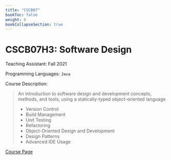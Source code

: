 ```yaml
---
title: "CSCB07"
bookToc: false
weight: 6
bookCollapseSection: true
---
```


# CSCB07H3: Software Design  

Teaching Assistant: Fall 2021  

Programming Languages: `Java`  

Course Description:  

> An introduction to software design and development concepts, methods, and tools, using a statically-typed object-oriented language
> 
> - Version Control
> - Build Management
> - Unit Testing
> - Refactoring
> - Object-Oriented Design and Development
> - Design Patterns
> - Advanced IDE Usage

[Course Page](https://utsc.calendar.utoronto.ca/course/CSCB07H3)

